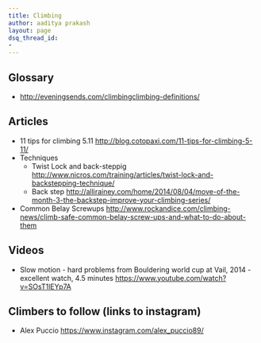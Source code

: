```yaml
---
title: Climbing
author: aaditya prakash
layout: page
dsq_thread_id:
- 
---
```


## Glossary
 * <http://eveningsends.com/climbingclimbing-definitions/>

## Articles
 * 11 tips for climbing 5.11 <http://blog.cotopaxi.com/11-tips-for-climbing-5-11/>
 * Techniques
    * Twist Lock and back-steppig <http://www.nicros.com/training/articles/twist-lock-and-backstepping-technique/>
    * Back step <http://allirainey.com/home/2014/08/04/move-of-the-month-3-the-backstep-improve-your-climbing-series/>
 * Common Belay Screwups <http://www.rockandice.com/climbing-news/climb-safe-common-belay-screw-ups-and-what-to-do-about-them>


## Videos
 * Slow motion - hard problems from Bouldering world cup at Vail, 2014 - excellent watch, 4.5 minutes <https://www.youtube.com/watch?v=SOsT1lEYp7A>



## Climbers to follow (links to instagram)
 * Alex Puccio <https://www.instagram.com/alex_puccio89/>
